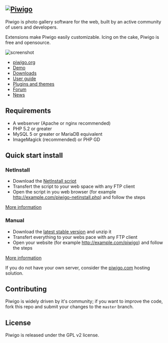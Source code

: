 [![Piwigo](http://piwigo.org/screenshots/logos/piwigo@280.png)](http://piwigo.org)
---------

Piwigo is photo gallery software for the web, built by an active community of users and developers.

Extensions make Piwigo easily customizable. Icing on the cake, Piwigo is free and opensource.

![screenshot](http://piwigo.org/screenshots/github-screenshot.jpg)

 * [piwigo.org](http://piwigo.org)
 * [Demo](http://piwigo.org/demo)
 * [Downloads](http://piwigo.org/basics/downloads)
 * [User guide](http://piwigo.org/doc)
 * [Plugins and themes](http://piwigo.org/ext)
 * [Forum](http://piwigo.org/forum)
 * [News](http://piwigo.org/news)
 
## Requirements

 * A webserver (Apache or nginx recommended)
 * PHP 5.2 or greater
 * MySQL 5 or greater or MariaDB equivalent
 * ImageMagick (recommended) or PHP GD

## Quick start install

### NetInstall

 * Download the [NetInstall script](http://piwigo.org/download/dlcounter.php?code=netinstall)
 * Transfert the script to your web space with any FTP client
 * Open the script in you web browser (for example http://example.com/piwigo-netinstall.php) and follow the steps

[More information](http://piwigo.org/basics/installation_netinstall)

### Manual

 * Download the [latest stable version](http://piwigo.org/download/dlcounter.php?code=latest) and unzip it
 * Transfert everything to your webs pace with any FTP client
 * Open your website (for example http://example.com/piwigo) and follow the steps

[More information](http://piwigo.org/basics/installation_manual)

If you do not have your own server, consider the [piwigo.com](http://piwigo.com/) hosting solution.

## Contributing

Piwigo is widely driven by it's community; if you want to improve the code, fork this repo and submit your changes to the `master` branch.

## License

Piwigo is released under the GPL v2 license.

